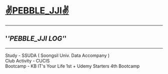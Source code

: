 # [✌️PEBBLE_JJI✌️](https://github.com/pebble-jji)
****
## '_'__PEBBLE_JJI LOG__'_'
****

Study - SSUDA ( Soongsil Univ. Data Accompany )  
Club Activity  - CUCIS  
Bootcamp - KB IT's Your Life 1st + Udemy Starters 4th Bootcamp   
